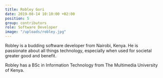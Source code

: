 ```yaml
---
title: Robley Gori
date: 2019-08-14 10:10:00 +02:00
position: 5
group: contributors
role: Software Developer
image: "/uploads/robley.jpg"
---
```


Robley is a budding software developer from Nairobi, Kenya. He is passionate about all things technology, especially when used for societal greater good and benefit.
 
Robley has a BSc in Information Technology from The Multimedia University of Kenya.